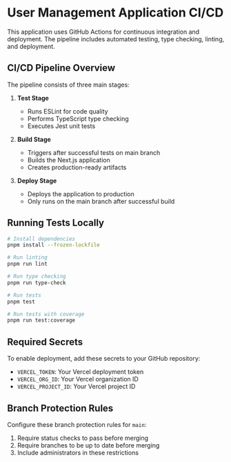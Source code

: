 # User Management Application CI/CD

This application uses GitHub Actions for continuous integration and deployment. The pipeline includes automated testing, type checking, linting, and deployment.

## CI/CD Pipeline Overview

The pipeline consists of three main stages:

1. **Test Stage**
   - Runs ESLint for code quality
   - Performs TypeScript type checking
   - Executes Jest unit tests

2. **Build Stage**
   - Triggers after successful tests on main branch
   - Builds the Next.js application
   - Creates production-ready artifacts

3. **Deploy Stage**
   - Deploys the application to production
   - Only runs on the main branch after successful build

## Running Tests Locally

```bash
# Install dependencies
pnpm install --frozen-lockfile

# Run linting
pnpm run lint

# Run type checking
pnpm run type-check

# Run tests
pnpm test

# Run tests with coverage
pnpm run test:coverage
```

## Required Secrets

To enable deployment, add these secrets to your GitHub repository:

- `VERCEL_TOKEN`: Your Vercel deployment token
- `VERCEL_ORG_ID`: Your Vercel organization ID
- `VERCEL_PROJECT_ID`: Your Vercel project ID

## Branch Protection Rules

Configure these branch protection rules for `main`:
1. Require status checks to pass before merging
2. Require branches to be up to date before merging
3. Include administrators in these restrictions
